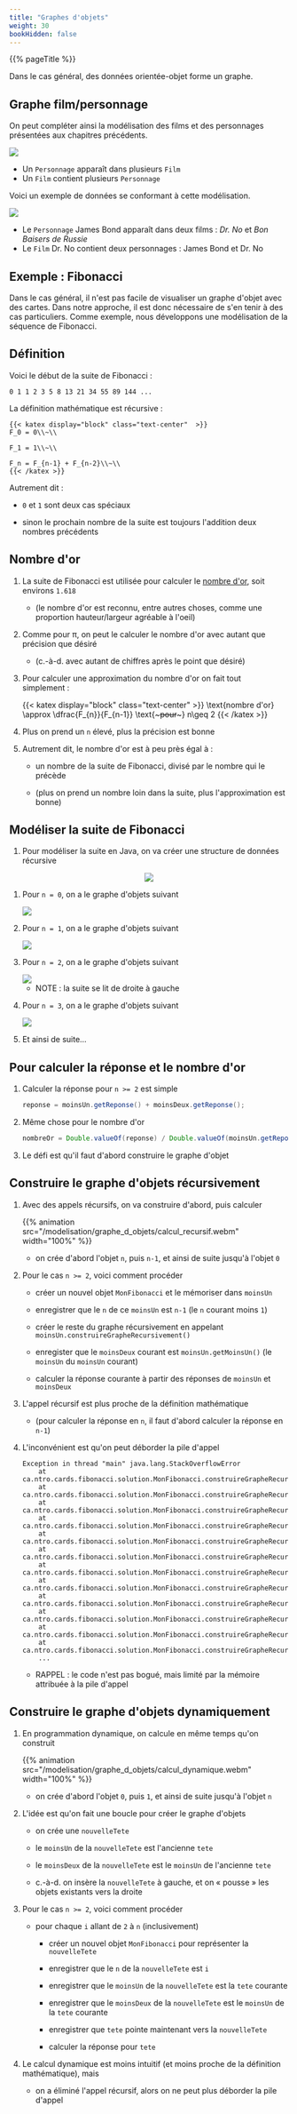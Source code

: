 ```yaml
---
title: "Graphes d'objets"
weight: 30
bookHidden: false
---
```


{{% pageTitle %}}

Dans le cas général, des données orientée-objet forme un graphe.

## Graphe film/personnage

On peut compléter ainsi la modélisation des films et des personnages présentées aux chapitres précédents.

<img class="figure no-border" src="FilmGraphe.png"/>

* Un `Personnage` apparaît dans plusieurs `Film`
* Un `Film` contient plusieurs `Personnage`

Voici un exemple de données se conformant à cette modélisation.

<img src="FilmGraphe01.png"/>

* Le `Personnage` James Bond apparaît dans deux films&nbsp;: *Dr. No* et *Bon Baisers de Russie*
* Le `Film` Dr. No contient deux personnages&nbsp;: James Bond et Dr. No

## Exemple&nbsp;: Fibonacci

Dans le cas général, il n'est pas facile de visualiser un graphe d'objet avec des cartes.
Dans notre approche, il est donc nécessaire de s'en tenir à des cas particuliers.
Comme exemple, nous développons une modélisation de la séquence de Fibonacci.

## Définition

Voici le début de la suite de Fibonacci&nbsp;:

```
0 1 1 2 3 5 8 13 21 34 55 89 144 ...
```

La définition mathématique est récursive&nbsp;:

    {{< katex display="block" class="text-center"  >}}
    F_0 = 0\\~\\

    F_1 = 1\\~\\

    F_n = F_{n-1} + F_{n-2}\\~\\
    {{< /katex >}}

Autrement dit&nbsp;:

* `0` et `1` sont deux cas spéciaux

* sinon le prochain nombre de la suite est toujours l'addition deux nombres précédents

## Nombre d'or

1. La suite de Fibonacci est utilisée pour calculer le <a target="_blank" href="https://fr.wikipedia.org/wiki/Nombre_d'or">nombre d'or</a>, soit environs `1.618`

    * (le nombre d'or est reconnu, entre autres choses, comme une proportion hauteur/largeur agréable à l'oeil)

1. Comme pour π, on peut le calculer le nombre d'or avec autant que précision que désiré

    * (c.-à-d. avec autant de chiffres après le point que désiré)

1. Pour calculer une approximation du nombre d'or on fait tout simplement&nbsp;:

    {{< katex display="block" class="text-center"  >}}
    \text{nombre d'or} \approx \dfrac{F_{n}}{F_{n-1}} \text{~~~pour~~~} n\geq 2
    {{< /katex >}}

1. Plus on prend un `n` élevé, plus la précision est bonne

1. Autrement dit, le nombre d'or est à peu près égal à&nbsp;:

    * un nombre de la suite de Fibonacci, divisé par le nombre qui le précède

    * (plus on prend un nombre loin dans la suite, plus l'approximation est bonne)


## Modéliser la suite de Fibonacci

1. Pour modéliser la suite en Java, on va créer une structure de données récursive

<center>
<img class="figure no-border" src="Fibonacci.svg" />
</center>


1. Pour `n = 0`, on a le graphe d'objets suivant

    <img src="Fib_0.png" />

1. Pour `n = 1`, on a le graphe d'objets suivant

    <img src="Fib_1.png" />

1. Pour `n = 2`, on a le graphe d'objets suivant

    <img src="Fib_2.png" />

    * NOTE&nbsp;: la suite se lit de droite à gauche

1. Pour `n = 3`, on a le graphe d'objets suivant

    <img src="Fib_3.png" />

1. Et ainsi de suite...

## Pour calculer la réponse et le nombre d'or

1. Calculer la réponse pour `n >= 2` est simple

    ```java
    reponse = moinsUn.getReponse() + moinsDeux.getReponse();
    ```

1. Même chose pour le nombre d'or

    ```java
    nombreOr = Double.valueOf(reponse) / Double.valueOf(moinsUn.getReponse());
    ```

1. Le défi est qu'il faut d'abord construire le graphe d'objet



## Construire le graphe d'objets récursivement

1. Avec des appels récursifs, on va construire d'abord, puis calculer

    {{% animation src="/modelisation/graphe_d_objets/calcul_recursif.webm" width="100%" %}}

    * on crée d'abord l'objet `n`, puis `n-1`, et ainsi de suite jusqu'à l'objet `0`

1. Pour le cas `n >= 2`, voici comment procéder

    * créer un nouvel objet `MonFibonacci` et le mémoriser dans `moinsUn`

    * enregistrer que le `n` de ce `moinsUn` est `n-1` (le `n` courant moins `1`)

    * créer le reste du graphe récursivement en appelant `moinsUn.construireGrapheRecursivement()`

    * enregister que le `moinsDeux` courant est `moinsUn.getMoinsUn()` (le `moinsUn` du `moinsUn` courant)

    * calculer la réponse courante à partir des réponses de `moinsUn` et `moinsDeux`

1. L'appel récursif est plus proche de la définition mathématique

    * (pour calculer la réponse en `n`, il faut d'abord calculer la réponse en `n-1`)

1. L'inconvénient est qu'on peut déborder la pile d'appel

    ```
    Exception in thread "main" java.lang.StackOverflowError
        at ca.ntro.cards.fibonacci.solution.MonFibonacci.construireGrapheRecursivement(MonFibonacci.java:31)
        at ca.ntro.cards.fibonacci.solution.MonFibonacci.construireGrapheRecursivement(MonFibonacci.java:31)
        at ca.ntro.cards.fibonacci.solution.MonFibonacci.construireGrapheRecursivement(MonFibonacci.java:31)
        at ca.ntro.cards.fibonacci.solution.MonFibonacci.construireGrapheRecursivement(MonFibonacci.java:31)
        at ca.ntro.cards.fibonacci.solution.MonFibonacci.construireGrapheRecursivement(MonFibonacci.java:31)
        at ca.ntro.cards.fibonacci.solution.MonFibonacci.construireGrapheRecursivement(MonFibonacci.java:31)
        at ca.ntro.cards.fibonacci.solution.MonFibonacci.construireGrapheRecursivement(MonFibonacci.java:31)
        at ca.ntro.cards.fibonacci.solution.MonFibonacci.construireGrapheRecursivement(MonFibonacci.java:31)
        at ca.ntro.cards.fibonacci.solution.MonFibonacci.construireGrapheRecursivement(MonFibonacci.java:31)
        at ca.ntro.cards.fibonacci.solution.MonFibonacci.construireGrapheRecursivement(MonFibonacci.java:31)
        at ca.ntro.cards.fibonacci.solution.MonFibonacci.construireGrapheRecursivement(MonFibonacci.java:31)
        at ca.ntro.cards.fibonacci.solution.MonFibonacci.construireGrapheRecursivement(MonFibonacci.java:31)
        ...
    ```

    * RAPPEL&nbsp;: le code n'est pas bogué, mais limité par la mémoire attribuée à la pile d'appel

## Construire le graphe d'objets dynamiquement


1. En programmation dynamique, on calcule en même temps qu'on construit

    {{% animation src="/modelisation/graphe_d_objets/calcul_dynamique.webm" width="100%" %}}

    * on crée d'abord l'objet `0`, puis `1`, et ainsi de suite jusqu'à l'objet `n`

1. L'idée est qu'on fait une boucle pour créer le graphe d'objets

    * on crée une `nouvelleTete` 

    * le `moinsUn` de la `nouvelleTete` est l'ancienne `tete`

    * le `moinsDeux` de la `nouvelleTete` est le `moinsUn` de l'ancienne `tete`

    * c.-à-d. on insère la `nouvelleTete` à gauche, et on «&nbsp;pousse&nbsp;» les objets existants vers la droite
    
1. Pour le cas `n >= 2`, voici comment procéder

    * pour chaque `i` allant de `2` à `n` (inclusivement)

        * créer un nouvel objet `MonFibonacci` pour représenter la `nouvelleTete`

        * enregistrer que le `n` de la `nouvelleTete` est `i`

        * enregistrer que le `moinsUn` de la `nouvelleTete` est la `tete` courante

        * enregistrer que le `moinsDeux` de la `nouvelleTete` est le `moinsUn` de la `tete` courante

        * enregistrer que `tete` pointe maintenant vers la `nouvelleTete`

        * calculer la réponse pour `tete`

1. Le calcul dynamique est moins intuitif (et moins proche de la définition mathématique), mais

    * on a éliminé l'appel récursif, alors on ne peut plus déborder la pile d'appel

